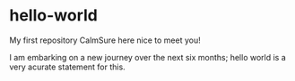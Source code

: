 # hello-world
My first repository
CalmSure here nice to meet you!

I am embarking on a new journey over the next six months; hello world is a very acurate statement for this.
